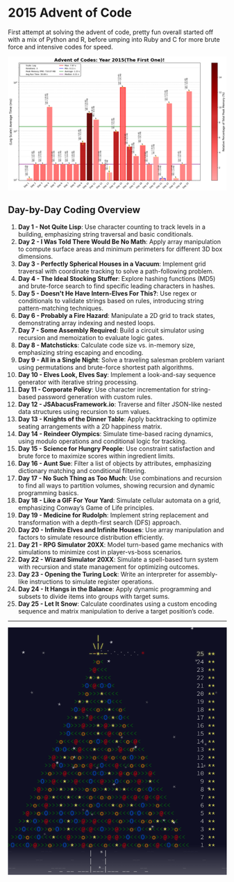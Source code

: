 # 2015 Advent of Code

First attempt at solving the advent of code, pretty fun overall started off with a mix of Python and R, before umping into Ruby and C for more brute force and intensive codes for speed.

![2015 Full Run Time Plot](analysis/AOC_2015_log.png)

## Day-by-Day Coding Overview

1. **Day 1 - Not Quite Lisp**: Use character counting to track levels in a building, emphasizing string traversal and basic conditionals.
2. **Day 2 - I Was Told There Would Be No Math**: Apply array manipulation to compute surface areas and minimum perimeters for different 3D box dimensions.
3. **Day 3 - Perfectly Spherical Houses in a Vacuum**: Implement grid traversal with coordinate tracking to solve a path-following problem.
4. **Day 4 - The Ideal Stocking Stuffer**: Explore hashing functions (MD5) and brute-force search to find specific leading characters in hashes.
5. **Day 5 - Doesn't He Have Intern-Elves For This?**: Use regex or conditionals to validate strings based on rules, introducing string pattern-matching techniques.
6. **Day 6 - Probably a Fire Hazard**: Manipulate a 2D grid to track states, demonstrating array indexing and nested loops.
7. **Day 7 - Some Assembly Required**: Build a circuit simulator using recursion and memoization to evaluate logic gates.
8. **Day 8 - Matchsticks**: Calculate code size vs. in-memory size, emphasizing string escaping and encoding.
9. **Day 9 - All in a Single Night**: Solve a traveling salesman problem variant using permutations and brute-force shortest path algorithms.
10. **Day 10 - Elves Look, Elves Say**: Implement a look-and-say sequence generator with iterative string processing.
11. **Day 11 - Corporate Policy**: Use character incrementation for string-based password generation with custom rules.
12. **Day 12 - JSAbacusFramework.io**: Traverse and filter JSON-like nested data structures using recursion to sum values.
13. **Day 13 - Knights of the Dinner Table**: Apply backtracking to optimize seating arrangements with a 2D happiness matrix.
14. **Day 14 - Reindeer Olympics**: Simulate time-based racing dynamics, using modulo operations and conditional logic for tracking.
15. **Day 15 - Science for Hungry People**: Use constraint satisfaction and brute force to maximize scores within ingredient limits.
16. **Day 16 - Aunt Sue**: Filter a list of objects by attributes, emphasizing dictionary matching and conditional filtering.
17. **Day 17 - No Such Thing as Too Much**: Use combinations and recursion to find all ways to partition volumes, showing recursion and dynamic programming basics.
18. **Day 18 - Like a GIF For Your Yard**: Simulate cellular automata on a grid, emphasizing Conway’s Game of Life principles.
19. **Day 19 - Medicine for Rudolph**: Implement string replacement and transformation with a depth-first search (DFS) approach.
20. **Day 20 - Infinite Elves and Infinite Houses**: Use array manipulation and factors to simulate resource distribution efficiently.
21. **Day 21 - RPG Simulator 20XX**: Model turn-based game mechanics with simulations to minimize cost in player-vs-boss scenarios.
22. **Day 22 - Wizard Simulator 20XX**: Simulate a spell-based turn system with recursion and state management for optimizing outcomes.
23. **Day 23 - Opening the Turing Lock**: Write an interpreter for assembly-like instructions to simulate register operations.
24. **Day 24 - It Hangs in the Balance**: Apply dynamic programming and subsets to divide items into groups with target sums.
25. **Day 25 - Let It Snow**: Calculate coordinates using a custom encoding sequence and matrix manipulation to derive a target position’s code.

---

![2015 Advent](<2015 Advent Calendar.png>)
